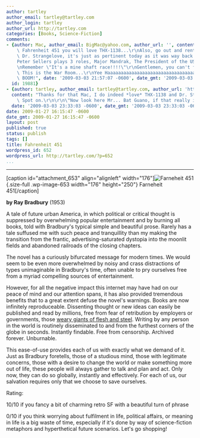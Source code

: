 ```yaml
---
author: tartley
author_email: tartley@tartley.com
author_login: tartley
author_url: http://tartley.com
categories: [Books, Science-Fiction]
comments:
- {author: Mac, author_email: BigMac@yahoo.com, author_url: '', content: "If you like\
    \ Fahrenheit 451 you will love THX-1138...\r\nAlso, go out and rent Stanley Kubrik's\
    \ Dr. Strangelove, it's just as pertinent today as it was way back when...\r\n\
    Peter Sellers plays 3 roles, Major Mandrak, The President of the US and Dr. Strangelove.\r\
    \nRemember \"It's a mine shaft race!!!!\"\r\nGentlemen, you can't fight in here.\
    \ This is the War Room...\r\nYee Haaaaaaaaaaaaaaaaaaaaaaaaaaaaaaaaaaaaaaaaaaaaaaaaaaaaaaaaaa..............................\
    \ BOOM!", date: '2009-03-03 21:57:07 -0600', date_gmt: '2009-03-03 21:57:07 -0600',
  id: 19881}
- {author: tartley, author_email: tartley@tartley.com, author_url: 'http://tartley.com',
  content: "Thanks for that Mac, I do indeed *love* THX-1138 and Dr. Strangelove!\
    \ Spot on.\r\n\r\n\"Now look here Mr... Bat Guano, if that really is your name,\"",
  date: '2009-03-03 23:33:03 -0600', date_gmt: '2009-03-03 23:33:03 -0600', id: 19884}
date: 2009-01-27 16:15:47 -0600
date_gmt: 2009-01-27 16:15:47 -0600
layout: post
published: true
status: publish
tags: []
title: Fahrenheit 451
wordpress_id: 652
wordpress_url: http://tartley.com/?p=652
...
```

---

\[caption id="attachment\_653" align="alignleft"
width="176"\]![Farneheit
451](http://tartley.com/wp-content/uploads/2009/01/farneheit_451.jpg "Farneheit 451"){.size-full
.wp-image-653 width="176" height="250"} Farneheit 451\[/caption\]

**by Ray Bradbury** (1953)

A tale of future urban America, in which political or critical thought
is suppressed by overwhelming popular entertainment and by burning all
books, told with Bradbury's typical simple and beautiful prose. Rarely
has a tale suffused me with such peace and tranquillity than my making
the transition from the frantic, advertising-saturated dystopia into the
moonlit fields and abandoned railroads of the closing chapters.

The novel has a curiously bifurcated message for modern times. We would
seem to be even more overwhelmed by noisy and crass distractions of
types unimaginable in Bradbury's time, often unable to pry ourselves
free from a myriad compelling sources of entertainment.

However, for all the negative impact this internet may have had on our
peace of mind and our attention spans, it has also provided tremendous
benefits that to a great extent defuse the novel's warnings. Books are
now infinitely reproduceable. Dissenting thought or new ideas can easily
be published and read by millions, free from fear of retribution by
employers or governments, those [weary giants of flesh and
steel](http://homes.eff.org/~barlow/Declaration-Final.html). Writing by
any person in the world is routinely disseminated to and from the
furthest corners of the globe in seconds. Instantly findable. Free from
censorship. Archived forever. Unburnable.

This ease-of-use provides each of us with exactly what we demand of it.
Just as Bradbury foretells, those of a studious mind, those with
legitimate concerns, those with a desire to change the world or make
something more out of life, these people will always gather to talk and
plan and act. Only now, they can do so globally, instantly and
effectively. For each of us, our salvation requires only that we choose
to save ourselves.

Rating:

10/10 if you fancy a bit of charming retro SF with a beautiful turn of
phrase

0/10 if you think worrying about fulfilment in life, political affairs,
or meaning in life is a big waste of time, especially if it's done by
way of science-fiction metaphors and hyperthetical future scenarios.
Let's go shopping!
